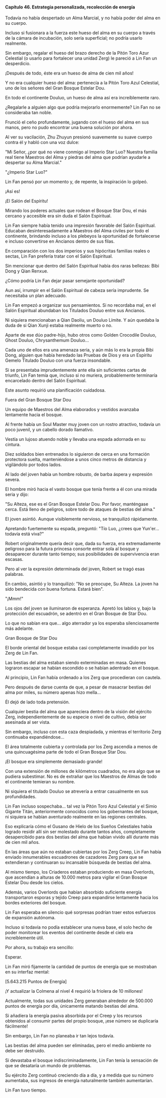 
#### Capítulo 46. Estrategia personalizada, recolección de energía


Todavía no había despertado un Alma Marcial, y no había poder del alma en su cuerpo.

Incluso si fusionara a la fuerza este hueso del alma en su cuerpo a través de la cámara de incubación, solo sería superficial; no podría usarlo realmente.

Sin embargo, regalar el hueso del brazo derecho de la Pitón Toro Azur Celestial (o usarlo para fortalecer una unidad Zerg) le pareció a Lin Fan un desperdicio.

¡Después de todo, éste era un hueso de alma de cien mil años!

Y no era cualquier hueso del alma: pertenecía a la Pitón Toro Azul Celestial, uno de los señores del Gran Bosque Estelar Dou.

En todo el continente Douluo, un hueso de alma así era increíblemente raro.

¿Regalarle a alguien algo que podría mejorarlo enormemente? Lin Fan no se consideraba tan noble.

Frunció el ceño profundamente, jugando con el hueso del alma en sus manos, pero no pudo encontrar una buena solución por ahora.

Al ver su vacilación, Zhu Zhuyun presionó suavemente su suave cuerpo contra él y habló con una voz dulce:

"Mi Señor, ¿por qué no viene conmigo al Imperio Star Luo? Nuestra familia real tiene Maestros del Alma y piedras del alma que podrían ayudarle a despertar su Alma Marcial."

"¿Imperio Star Luo?"

Lin Fan pensó por un momento y, de repente, la inspiración lo golpeó.

¡Así es!

¡El Salón del Espíritu!

Mirando los poderes actuales que rodean el Bosque Star Dou, el más cercano y accesible era sin duda el Salón Espiritual.

Lin Fan siempre había tenido una impresión favorable del Salón Espiritual. Educaban desinteresadamente a Maestros del Alma civiles por todo el continente, brindando incluso a los plebeyos la oportunidad de fortalecerse e incluso convertirse en Ancianos dentro de sus filas.

En comparación con los dos imperios y sus hipócritas familias reales o sectas, Lin Fan prefería tratar con el Salón Espiritual.

Sin mencionar que dentro del Salón Espiritual había dos raras bellezas: Bibi Dong y Qian Renxue.

¿Cómo podría Lin Fan dejar pasar semejante oportunidad?

Aun así, irrumpir en el Salón Espiritual de cabeza sería imprudente. Se necesitaba un plan adecuado.

Lin Fan empezó a organizar sus pensamientos. Si no recordaba mal, en el Salón Espiritual abundaban los Titulados Douluo entre sus Ancianos.

Ni siquiera mencionaban a Qian Daoliu, un Douluo Límite. Y aún quedaba la duda de si Qian Xunji estaba realmente muerto o no.

Aparte de ese dúo padre-hijo, hubo otros como Golden Crocodile Douluo, Ghost Douluo, Chrysanthemum Douluo...

Cada uno de ellos era una amenaza seria, y aún más lo era la propia Bibi Dong, alguien que había heredado las Pruebas de Dios y era un Espíritu Gemelo Titulado Douluo con una fuerza insondable.

Si se presentaba imprudentemente ante ella sin suficientes cartas de triunfo, Lin Fan temía que, incluso si no muriera, probablemente terminaría encarcelado dentro del Salón Espiritual.

Este asunto requirió una planificación cuidadosa.

Fuera del Gran Bosque Star Dou

Un equipo de Maestros del Alma elaborados y vestidos avanzaba lentamente hacia el bosque.

Al frente había un Soul Master muy joven con un rostro atractivo, todavía un poco juvenil, y un cabello dorado llamativo.

Vestía un lujoso atuendo noble y llevaba una espada adornada en su cintura.

Diez soldados bien entrenados lo siguieron de cerca en una formación protectora suelta, manteniéndose a unos cinco metros de distancia y vigilándolo por todos lados.

Al lado del joven había un hombre robusto, de barba áspera y expresión severa.

El hombre miró hacia el vasto bosque que tenía frente a él con una mirada seria y dijo:

"Su Alteza, ese es el Gran Bosque Estelar Dou. Por favor, manténgase cerca. Está lleno de peligros, sobre todo de ataques de bestias del alma."

El joven asintió. Aunque visiblemente nervioso, se tranquilizó rápidamente.

Apretando fuertemente su espada, preguntó: "Tío Luo, ¿crees que Yun'er... todavía está viva?"

Robert originalmente quería decir que, dada su fuerza, era extremadamente peligroso para la futura princesa consorte entrar sola al bosque y desaparecer durante tanto tiempo; sus posibilidades de supervivencia eran escasas.

Pero al ver la expresión determinada del joven, Robert se tragó esas palabras.

En cambio, asintió y lo tranquilizó: "No se preocupe, Su Alteza. La joven ha sido bendecida con buena fortuna. Estará bien".

"¡Mmm!"

Los ojos del joven se iluminaron de esperanza. Apretó los labios y, bajo la protección del escuadrón, se adentró en el Gran Bosque de Star Dou.

Lo que no sabían era que... algo aterrador ya los esperaba silenciosamente más adelante.

Gran Bosque de Star Dou

El borde oriental del bosque estaba casi completamente invadido por los Zerg de Lin Fan.

Las bestias del alma estaban siendo exterminadas en masa. Quienes lograron escapar se habían escondido o se habían adentrado en el bosque.

Al principio, Lin Fan había ordenado a los Zerg que procedieran con cautela.

Pero después de darse cuenta de que, a pesar de masacrar bestias del alma por miles, su número apenas hizo mella...

Él dejó de lado toda pretensión.

Cualquier bestia del alma que apareciera dentro de la visión del ejército Zerg, independientemente de su especie o nivel de cultivo, debía ser asesinada al ser vista.

Sin embargo, incluso con esta caza despiadada, y mientras el territorio Zerg continuaba expandiéndose...

El área totalmente cubierta y controlada por los Zerg ascendía a menos de una quincuagésima parte de todo el Gran Bosque Star Dou.

¡El bosque era simplemente demasiado grande!

Con una extensión de millones de kilómetros cuadrados, no era algo que se pudiera subestimar. No es de extrañar que los Maestros de Almas de todo el continente temieran su nombre.

Ni siquiera el titulado Douluo se atrevería a entrar casualmente en sus profundidades.

Lin Fan incluso sospechaba... tal vez la Pitón Toro Azul Celestial y el Simio Gigante Titán, anteriormente conocidos como los gobernantes del bosque, ni siquiera se habían aventurado realmente en las regiones centrales.

Eso explicaría cómo el Gusano de Hielo de los Sueños Celestiales había logrado residir allí sin ser molestado durante tantos años, completamente desapercibido para dos bestias del alma que habían vivido allí durante más de cien mil años.

En las áreas que aún no estaban cubiertas por los Zerg Creep, Lin Fan había enviado innumerables escuadrones de cazadores Zerg para que se extendieran y continuaran su incansable búsqueda de bestias del alma.

Al mismo tiempo, los Criaderos estaban produciendo en masa Overlords, que ascendían a alturas de 10.000 metros para vigilar el Gran Bosque Estelar Dou desde los cielos.

Además, varios Overlords que habían absorbido suficiente energía transportaron esporas y tejido Creep para expandirse lentamente hacia los bordes exteriores del bosque.

Lin Fan esperaba en silencio qué sorpresas podrían traer estos esfuerzos de expansión autónoma.

Incluso si todavía no podía establecer una nueva base, el solo hecho de poder monitorear los eventos del continente desde el cielo era increíblemente útil.

Por ahora, su trabajo era sencillo:

Esperar.

Lin Fan miró fijamente la cantidad de puntos de energía que se mostraban en su interfaz mental:

[5.643.215 Puntos de Energía]

¡Y actualizar la Colmena al nivel 4 requirió la friolera de 10 millones!

Actualmente, todas sus unidades Zerg generaban alrededor de 500.000 puntos de energía por día, únicamente matando bestias del alma.

Si añadiera la energía pasiva absorbida por el Creep y los recursos obtenidos al consumir partes del propio bosque, ¡ese número se duplicaría fácilmente!

Sin embargo, Lin Fan no planeaba ir tan lejos todavía.

Las bestias del alma pueden ser eliminadas, pero el medio ambiente no debe ser destruido.

Si devastaba el bosque indiscriminadamente, Lin Fan tenía la sensación de que se desataría un mundo de problemas.

Su ejército Zerg continuó creciendo día a día, y a medida que su número aumentaba, sus ingresos de energía naturalmente también aumentarían.

Lin Fan tuvo tiempo.